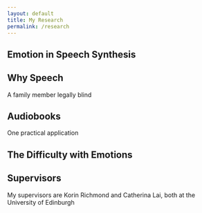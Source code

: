 ```yaml
---
layout: default
title: My Research
permalink: /research
---
```


## Emotion in Speech Synthesis

## Why Speech

A family member legally blind

## Audiobooks

One practical application

## The Difficulty with Emotions

## Supervisors

My supervisors are Korin Richmond and Catherina Lai, both at the University of Edinburgh
